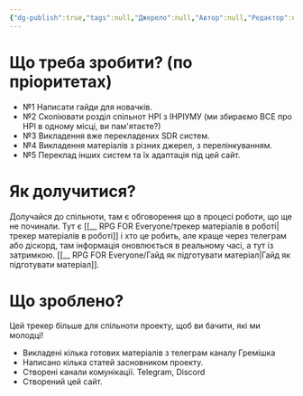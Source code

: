 ```yaml
---
{"dg-publish":true,"tags":null,"Джерело":null,"Автор":null,"Редактор":null,"permalink":"/rpg-for-everyone/roadmap/","dgPassFrontmatter":true}
---
```


# Що треба зробити? (по пріоритетах)
- №1 Написати гайди для новачків.
- №2 Скопіювати розділ спільнот НРІ з ІНРІУМУ (ми збираємо ВСЕ про НРІ в одному місці, ви пам'ятаєте?)
- №3 Викладення вже перекладених SDR систем.
- №4 Викладення матеріалів з різних джерел, з перелінкуванням.
- №5 Переклад інших систем та їх адаптація під цей сайт.

# Як долучитися?
Долучайся до спільноти, там є обговорення що в процесі роботи, що ще не починали.
Тут є [[__ RPG FOR Everyone/трекер матеріалів  в роботі\|трекер матеріалів  в роботі]] і хто це робить, але краще через телеграм або діскорд, там інформація оновлюється в реальному часі, а тут із затримкою.
[[__ RPG FOR Everyone/Гайд як підготувати матеріал\|Гайд як підготувати матеріал]].

# Що зроблено? 
Цей трекер більше для спільноти проекту, щоб ви бачити, які ми молодці!
- Викладені кілька готових матеріалів з телеграм каналу Гремішка
- Написано кілька статей засновником проекту.
- Створені канали комунікації. Telegram, Discord
- Створений цей сайт.